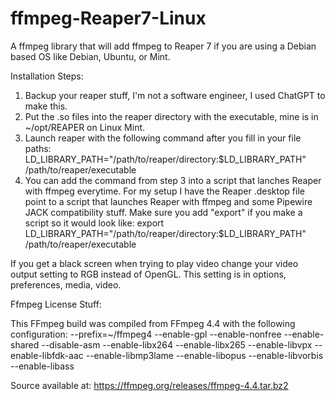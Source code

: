# ffmpeg-Reaper7-Linux
A ffmpeg library that will add ffmpeg to Reaper 7 if you are using a Debian based OS like Debian, Ubuntu, or Mint.

Installation Steps:
1.  Backup your reaper stuff, I'm not a software engineer, I used ChatGPT to make this.
2.  Put the .so files into the reaper directory with the executable, mine is in ~/opt/REAPER on Linux Mint.
3.  Launch reaper with the following command after you fill in your file paths: LD_LIBRARY_PATH="/path/to/reaper/directory:$LD_LIBRARY_PATH" /path/to/reaper/executable
4.  You can add the command from step 3 into a script that lanches Reaper with ffmpeg everytime. For my setup I have the Reaper .desktop file point to a script that launches Reaper       with ffmpeg and some Pipewire JACK compatibility stuff. Make sure you add "export" if you make a script so it would look like:                                                         export LD_LIBRARY_PATH="/path/to/reaper/directory:$LD_LIBRARY_PATH" /path/to/reaper/executable

If you get a black screen when trying to play video change your video output setting to RGB instead of OpenGL. This setting is in options, preferences, media, video.

Ffmpeg License Stuff:

This FFmpeg build was compiled from FFmpeg 4.4 with the following configuration:
--prefix=~/ffmpeg4
--enable-gpl --enable-nonfree --enable-shared
--disable-asm
--enable-libx264 --enable-libx265 --enable-libvpx
--enable-libfdk-aac --enable-libmp3lame
--enable-libopus --enable-libvorbis --enable-libass

Source available at: https://ffmpeg.org/releases/ffmpeg-4.4.tar.bz2
